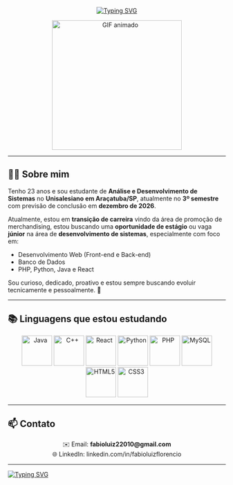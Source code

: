 
<p align="center">
  <a href="https://git.io/typing-svg">
    <img src="https://readme-typing-svg.demolab.com?font=Fira+Code&weight=900&size=22&duration=4000&pause=1000&color=6006FF&center=true&vCenter=true&width=500&lines=%F0%9F%91%8B+Aooba;%F0%9F%98%8E+Eu+sou+o+F%C3%A1bio;Seja+Bem-Vindo+ao+meu+perfil+do+Github" alt="Typing SVG" />
  </a>
</p>


<p align="center">
  <img src="https://media4.giphy.com/media/v1.Y2lkPTc5MGI3NjExcnBzdXpteHJpOXRhbzk0Nmg3ZDM2bzNnaGJqNzYzcW5na205M2N4YiZlcD12MV9pbnRlcm5hbF9naWZfYnlfaWQmY3Q9Zw/3o7abkwfIVAeDT6RSU/giphy.gif" width="300" alt="GIF animado" />
</p>

---

## 👨‍💻 Sobre mim

 Tenho 23 anos e sou estudante de **Análise e Desenvolvimento de Sistemas** no **Unisalesiano em Araçatuba/SP**, atualmente no **3º semestre** com previsão de conclusão em **dezembro de 2026**.

Atualmente, estou em **transição de carreira** vindo da área de promoção de merchandising, estou buscando uma **oportunidade de estágio** ou vaga **júnior** na área de **desenvolvimento de sistemas**, especialmente com foco em:

- Desenvolvimento Web (Front-end e Back-end)
- Banco de Dados
- PHP, Python, Java e React

Sou curioso, dedicado, proativo e estou sempre buscando evoluir tecnicamente e pessoalmente. 🚀

---

## 📚 Linguagens que estou estudando

<p align="center" class="tech-icons">
  <img src="https://cdn.jsdelivr.net/gh/devicons/devicon@latest/icons/java/java-original-wordmark.svg" width="70" alt="Java" />
  <img src="https://cdn.jsdelivr.net/gh/devicons/devicon@latest/icons/cplusplus/cplusplus-original.svg" width="70" alt="C++" />
  <img src="https://cdn.jsdelivr.net/gh/devicons/devicon@latest/icons/react/react-original.svg" width="70" alt="React" />
  <img src="https://cdn.jsdelivr.net/gh/devicons/devicon@latest/icons/python/python-original-wordmark.svg" width="70" alt="Python" />
  <img src="https://cdn.jsdelivr.net/gh/devicons/devicon@latest/icons/php/php-original.svg" width="70" alt="PHP" />
  <img src="https://cdn.jsdelivr.net/gh/devicons/devicon@latest/icons/mysql/mysql-original-wordmark.svg" width="70" alt="MySQL" />
  <img src="https://cdn.jsdelivr.net/gh/devicons/devicon@latest/icons/html5/html5-plain-wordmark.svg" width="70" alt="HTML5" />
  <img src="https://cdn.jsdelivr.net/gh/devicons/devicon@latest/icons/css3/css3-plain-wordmark.svg" width="70" alt="CSS3" />
</p>

---

## 📫 Contato

<p align="center">
  ✉️ Email: <strong>fabioluiz22010@gmail.com</strong>  
  <br>
  🌐 LinkedIn: linkedin.com/in/fabioluizflorencio
</p>

---
<p align="center">
  
[![Typing SVG](https://readme-typing-svg.demolab.com?font=Fira+Code&weight=900&size=22&duration=4000&pause=1000&color=6006FF&center=true&vCenter=true&width=1000&lines=%E2%9C%8C+Obrigado+por+visitar+meu+perfil!+;Sinta-se+%C3%A0+vontade+para+explorar+meus++projetos+ou+entrar+em+contato!!+%F0%9F%98%89)](https://git.io/typing-svg)

